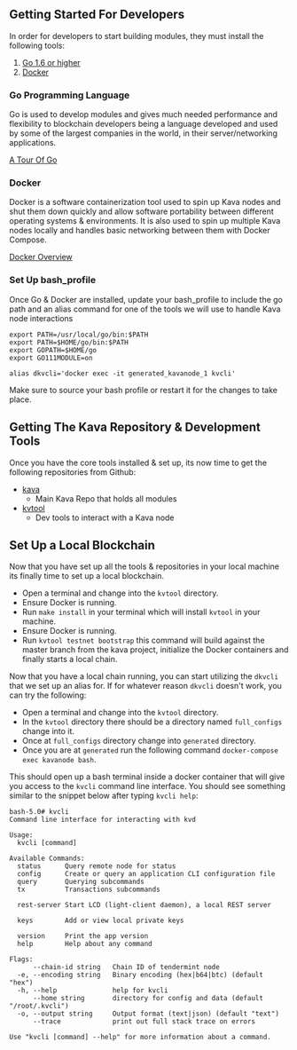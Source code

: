 ## Getting Started For Developers 

In order for developers to start building modules, they must install the following tools: 

1. [Go 1.6 or higher](https://golang.org/doc/install)
2. [Docker](https://docs.docker.com/get-docker/)

### Go Programming Language 
Go is used to develop modules and gives much needed performance and flexibility to blockchain developers being a language developed and used by some of the largest companies in the world, in their server/networking applications. 

[A Tour Of Go](https://tour.golang.org/welcome/1)

### Docker 
Docker is a software containerization tool used to spin up Kava nodes and shut them down quickly and allow software portability between different operating systems & environments. It is also used to spin up multiple Kava nodes locally and handles basic networking between them with Docker Compose. 

[Docker Overview](https://docs.docker.com/get-started/overview/)

### Set Up bash_profile
Once Go & Docker are installed, update your bash_profile to include the go path and an alias command for one of the tools we will use to handle Kava node interactions
```
export PATH=/usr/local/go/bin:$PATH
export PATH=$HOME/go/bin:$PATH
export GOPATH=$HOME/go
export GO111MODULE=on

alias dkvcli='docker exec -it generated_kavanode_1 kvcli'
```
Make sure to source your bash profile or restart it for the changes to take place. 

## Getting The Kava Repository & Development Tools 

Once you have the core tools installed & set up, its now time to get the following repositories from Github: 
	

- [kava](https://github.com/Kava-Labs/kava)  
    - Main Kava Repo that holds all modules 
- [kvtool](https://github.com/Kava-Labs/kvtool) 
    - Dev tools to interact with a Kava node 

## Set Up a Local Blockchain 

Now that you have set up all the tools & repositories in your local machine its finally time to set up a local blockchain. 

 - Open a terminal and change into the ```kvtool``` directory.
 - Ensure Docker is running.
 - Run ```make install``` in your terminal which will install ```kvtool``` in your machine. 
 - Ensure Docker is running.
 - Run ```kvtool testnet bootstrap``` this command will build against the master branch from the kava project, initialize the Docker containers and finally starts a local chain. 


Now that you have a local chain running, you can start utilizing the ```dkvcli``` that we set up an alias for. If for whatever reason ```dkvcli``` doesn't work, you can try the following: 

 - Open a terminal and change into the ```kvtool``` directory.
 - In the ```kvtool``` directory there should be a directory named ```full_configs``` change into it. 
 - Once at ```full_configs``` directory change into ```generated``` directory.
 - Once you are at ```generated``` run the following command ```docker-compose exec kavanode bash```. 

This should open up a bash terminal inside a docker container that will give you access to the ```kvcli``` command line interface.  You should see something similar to the snippet below after typing ```kvcli help```: 
```
bash-5.0# kvcli
Command line interface for interacting with kvd

Usage:
  kvcli [command]

Available Commands:
  status      Query remote node for status
  config      Create or query an application CLI configuration file
  query       Querying subcommands
  tx          Transactions subcommands

  rest-server Start LCD (light-client daemon), a local REST server

  keys        Add or view local private keys

  version     Print the app version
  help        Help about any command

Flags:
      --chain-id string   Chain ID of tendermint node
  -e, --encoding string   Binary encoding (hex|b64|btc) (default "hex")
  -h, --help              help for kvcli
      --home string       directory for config and data (default "/root/.kvcli")
  -o, --output string     Output format (text|json) (default "text")
      --trace             print out full stack trace on errors

Use "kvcli [command] --help" for more information about a command.
```